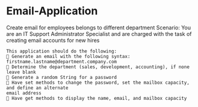 # Email-Application
Create email for employees belongs to different department 
Scenario: You are an IT Support Administrator Specialist and are
charged with the task of creating email accounts for new hires

~~~~~~~~~~~~~~~~~~~~~~~~~~~~~~~~~~~~~~~~~~~~~~~~~~~~~~~~~~~~~~~~~~~
This application should do the following:
 Generate an email with the following syntax: firstname.lastname@department.company.com
 Determine the department (sales, development, accounting), if none leave blank
 Generate a random String for a password
 Have set methods to change the password, set the mailbox capacity, and define an alternate
email address
 Have get methods to display the name, email, and mailbox capacity

